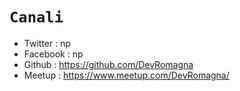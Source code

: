 # `Canali`

 - Twitter : np
 - Facebook : np
 - Github : https://github.com/DevRomagna
 - Meetup : https://www.meetup.com/DevRomagna/
